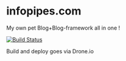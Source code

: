 infopipes.com
=============

My own pet Blog+Blog-framework all in one !

[![Build Status](https://drone.io/github.com/dynnamitt/infopipes.com/status.png)](https://drone.io/github.com/dynnamitt/infopipes.com/latest)

Build and deploy goes via Drone.io
